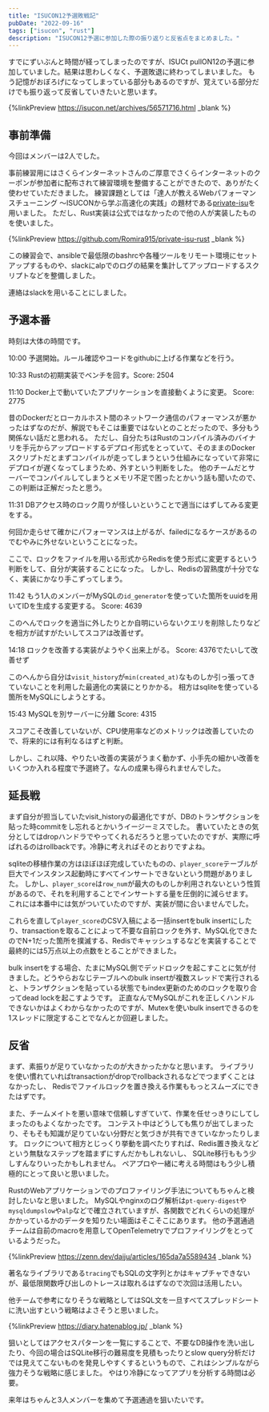 ```yaml
---
title: "ISUCON12予選敗戦記"
pubDate: "2022-09-16"
tags: ["isucon", "rust"]
description: "ISUCON12予選に参加した際の振り返りと反省点をまとめました。"
---
```


すでにずいぶんと時間が経ってしまったのですが、ISUCt pullON12の予選に参加していました。結果は思わしくなく、予選敗退に終わってしまいました。
もう記憶がおぼろげになってしまっている部分もあるのですが、覚えている部分だけでも振り返って反省していきたいと思います。

{%linkPreview https://isucon.net/archives/56571716.html _blank %}

## 事前準備
今回はメンバーは2人でした。

事前練習用にはさくらインターネットさんのご厚意でさくらインターネットのクーポンが参加者に配布されて練習環境を整備することができたので、ありがたく使わせていただきました。
練習課題としては「達人が教えるWebパフォーマンスチューニング 〜ISUCONから学ぶ高速化の実践」の題材である[private-isu](https://github.com/catatsuy/private-isu)を用いました。
ただし、Rust実装は公式ではなかったので他の人が実装したものを使いました。

{%linkPreview https://github.com/Romira915/private-isu-rust _blank %}

この練習会で、ansibleで最低限のbashrcや各種ツールをリモート環境にセットアップするものや、slackにalpでのログの結果を集計してアップロードするスクリプトなどを整備しました。

連絡はslackを用いることにしました。

## 予選本番
時刻は大体の時間です。

10:00 予選開始。ルール確認やコードをgithubに上げる作業などを行う。

10:33 Rustの初期実装でベンチを回す。Score: 2504

11:10 Docker上で動いていたアプリケーションを直接動くように変更。 Score: 2775

昔のDockerだとローカルホスト間のネットワーク通信のパフォーマンスが悪かったはずなのだが、解説でもそこは重要ではないとのことだったので、多分もう関係ない話だと思われる。
ただし、自分たちはRustのコンパイル済みのバイナリを手元からアップロードするデプロイ形式をとっていて、そのままのDockerスクリプトだとまずコンパイルが走ってしまうという仕組みになっていて非常にデプロイが遅くなってしまうため、外すという判断をした。
他のチームだとサーバーでコンパイルしてしまうとメモリ不足で困ったとかいう話も聞いたので、この判断は正解だったと思う。

11:31 DBアクセス時のロック周りが怪しいということで適当にはずしてみる変更をする。

何回か走らせて確かにパフォーマンスは上がるが、failedになるケースがあるのでむやみに外せないということになった。

ここで、ロックをファイルを用いる形式からRedisを使う形式に変更するという判断をして、自分が実装することになった。
しかし、Redisの習熟度が十分でなく、実装にかなり手こずってしまう。

11:42 もう1人のメンバーがMySQLの`id_generator`を使っていた箇所をuuidを用いてIDを生成する変更する。 Score: 4639

このへんでロックを適当に外したりとか自明にいらないクエリを削除したりなどを相方が試すがたいしてスコアは改善せず。

14:18 ロックを改善する実装がようやく出来上がる。 Score: 4376でたいして改善せず

このへんから自分は`visit_history`が`min(created_at)`なものしか引っ張ってきていないことを利用した最適化の実装にとりかかる。
相方はsqliteを使っている箇所をMySQLにしようとする。

15:43 MySQLを別サーバーに分離 Score: 4315

スコアこそ改善していないが、CPU使用率などのメトリックは改善していたので、将来的には有利なるはずと判断。

しかし、これ以降、やりたい改善の実装がうまく動かず、小手先の細かい改善をいくつか入れる程度で予選終了。なんの成果も得られませんでした。

## 延長戦
まず自分が担当していたvisit_historyの最適化ですが、DBのトランザクションを貼った時commitをし忘れるとかいうイージーミスでした。
書いていたときの気分としてはdropハンドラでやってくれるだろうと思っていたのですが、実際に呼ばれるのはrollbackです。冷静に考えればそのとおりですよね。

sqliteの移植作業の方はほぼほぼ完成していたものの、`player_score`テーブルが巨大でインスタンス起動時にすべてインサートできないという問題がありました。
しかし、`player_score`は`row_num`が最大のものしか利用されないという性質があるので、それを利用することでインサートする量を圧倒的に減らせます。
これには本番中には気がついていたのですが、実装が間に合いませんでした。

これらを直して`player_score`のCSV入稿による一括insertをbulk insertにしたり、transactionを取ることによって不要な自前ロックを外す、MySQL化できたのでN+1だった箇所を撲滅する、Redisでキャッシュするなどを実装することで最終的には5万点以上の点数をとることができました。

bulk insertをする場合、たまにMySQL側でデッドロックを起こすことに気が付きました。どうやらおなじテーブルへのbulk insertが複数スレッドで実行されると、トランザクションを貼っている状態でもindex更新のためのロックを取り合ってdead lockを起こすようです。
正直なんでMySQLがこれを正しくハンドルできないかはよくわからなかったのですが、Mutexを使いbulk insertできるのを1スレッドに限定することでなんとか回避しました。

## 反省
まず、素振りが足りていなかったのが大きかったかなと思います。
ライブラリを使い慣れていればtransactionがdropでrollbackされるなどでつまずくことはなかったし、
Redisでファイルロックを置き換える作業ももっとスムーズにできたはずです。

また、チームメイトを悪い意味で信頼しすぎていて、作業を任せっきりにしてしまったのもよくなかったです。
コンテスト中はどうしても焦りが出てしまったり、そもそも知識が足りていない分野だと気づきが共有できていなかったりします。
ロックについて相方とじっくり挙動を調べたりすれば、Redis置き換えなどという無駄なステップを踏まずにすんだかもしれないし、
SQLite移行ももう少しすんなりいったかもしれません。
ペアプロや一緒に考える時間はもう少し積極的にとって良いと思いました。

RustのWebアプリケーションでのプロファイリング手法についてもちゃんと検討したいなと思いました。
MySQLやnginxのログ解析は`pt-query-digest`や`mysqldumpslow`や`alp`などで確立されていますが、各関数でどれくらいの処理がかかっているかのデータを知りたい場面はそこそこにあります。
他の予選通過チームは自前のmacroを用意してOpenTelemetryでプロファイリングをとっているようだった。

{%linkPreview https://zenn.dev/daiju/articles/165da7a5589434 _blank %}

著名なライブラリである`tracing`でもSQLの文字列とかはキャプチャできないが、最低限関数呼び出しのトレースは取れるはずなので次回は活用したい。

他チームで参考になりそうな戦略としてはSQL文を一旦すべてスプレッドシートに洗い出すという戦略はよさそうと思いました。

{%linkPreview https://diary.hatenablog.jp/ _blank %}

狙いとしてはアクセスパターンを一覧にすることで、不要なDB操作を洗い出したり、今回の場合はSQLite移行の難易度を見積もったりとslow query分析だけでは見えてこないものを発見しやすくするというもので、これはシンプルながら強力そうな戦略に感じました。
やはり冷静になってアプリを分析する時間は必要。

来年はちゃんと3人メンバーを集めて予選通過を狙いたいです。
